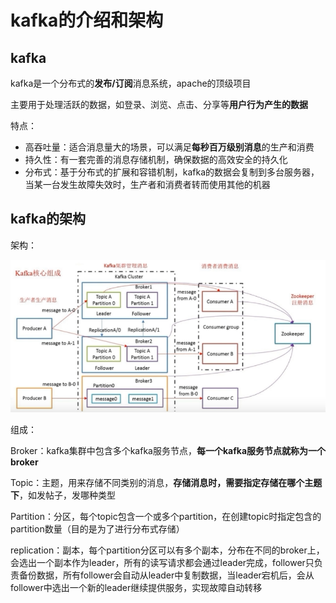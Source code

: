 # kafka的介绍和架构

## kafka

kafka是一个分布式的**发布/订阅**消息系统，apache的顶级项目

主要用于处理活跃的数据，如登录、浏览、点击、分享等**用户行为产生的数据**



特点：

- 高吞吐量：适合消息量大的场景，可以满足**每秒百万级别消息**的生产和消费
- 持久性：有一套完善的消息存储机制，确保数据的高效安全的持久化
- 分布式：基于分布式的扩展和容错机制，kafka的数据会复制到多台服务器，当某一台发生故障失效时，生产者和消费者转而使用其他的机器

## kafka的架构

架构：

![image-20230108231840604](assets/image-20230108231840604.png)



组成：

Broker：kafka集群中包含多个kafka服务节点，**每一个kafka服务节点就称为一个broker**

Topic：主题，用来存储不同类别的消息，**存储消息时，需要指定存储在哪个主题下**，如发帖子，发哪种类型

Partition：分区，每个topic包含一个或多个partition，在创建topic时指定包含的partition数量（目的是为了进行分布式存储）

replication：副本，每个partition分区可以有多个副本，分布在不同的broker上，会选出一个副本作为leader，所有的读写请求都会通过leader完成，follower只负责备份数据，所有follower会自动从leader中复制数据，当leader宕机后，会从follower中选出一个新的leader继续提供服务，实现故障自动转移

